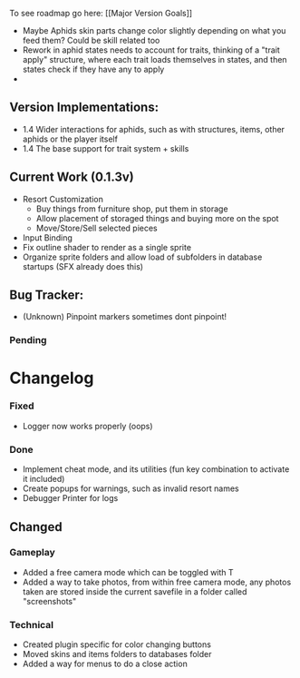 
To see roadmap go here: [[Major Version Goals]]

+ Maybe Aphids skin parts change color slightly depending on what you feed them?
  Could be skill related too
+ Rework in aphid states needs to account for traits, thinking of a "trait apply" structure, where each trait loads themselves in states, and then states check if they have any to apply
+ 
## Version Implementations:
- 1.4 Wider interactions for aphids, such as with structures, items, other aphids or the player itself
- 1.4 The base support for trait system + skills
## Current Work (0.1.3v)
- Resort Customization
  + Buy things from furniture shop, put them in storage
  + Allow placement of storaged things and buying more on the spot
  + Move/Store/Sell selected pieces
- Input Binding
- Fix outline shader to render as a single sprite
- Organize sprite folders and allow load of subfolders in database startups (SFX already does this)
## Bug Tracker:
- (Unknown) Pinpoint markers sometimes dont pinpoint!
### Pending


# Changelog
### Fixed
- Logger now works properly (oops)

### Done
- Implement cheat mode, and its utilities (fun key combination to activate it included)
- Create popups for warnings, such as invalid resort names
- Debugger Printer for logs

## Changed

### Gameplay
- Added a free camera mode which can be toggled with T
- Added a way to take photos, from within free camera mode, any photos taken are stored inside the current savefile in a folder called "screenshots"

### Technical
- Created plugin specific for color changing buttons
- Moved skins and items folders to databases folder
- Added a way for menus to do a close action
